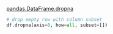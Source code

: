 [pandas.DataFrame.dropna](https://pandas.pydata.org/docs/reference/api/pandas.DataFrame.dropna.html)

```python
# drop empty row with column subset 
df.dropna(axis=0, how=all, subset=[])
```

